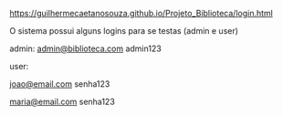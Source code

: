 https://guilhermecaetanosouza.github.io/Projeto_Biblioteca/login.html

O sistema possui alguns logins para se testas (admin e user) 

admin: 
admin@biblioteca.com
admin123

user:

joao@email.com
senha123


maria@email.com
senha123
